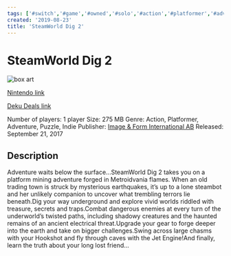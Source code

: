 ```yaml
---
tags: ['#switch','#game','#owned','#solo','#action','#platformer','#adventure','#puzzle','#indie']
created: '2019-08-23'
title: 'SteamWorld Dig 2'
---
```

# SteamWorld Dig 2

![box art](https://assets.nintendo.com/image/upload/c_pad,f_auto,h_613,q_auto,w_1089/ncom/en_US/games/switch/s/steamworld-dig-2-switch/hero?v=2021042919)

[Nintendo link](https://www.nintendo.com/games/detail/steamworld-dig-2-switch/)

[Deku Deals link](https://www.dekudeals.com/items/steamworld-dig-2)

Number of players: 1 player
Size: 275 MB
Genre: Action, Platformer, Adventure, Puzzle, Indie
Publisher: [Image &amp; Form International AB](https://www.dekudeals.com/games?include[collection]=true&filter[publisher]=Image+&amp;+Form+International+AB)
Released: September 21, 2017

## Description

Adventure waits below the surface...SteamWorld Dig 2 takes you on a platform mining adventure forged in Metroidvania flames. When an old trading town is struck by mysterious earthquakes, it’s up to a lone steambot and her unlikely companion to uncover what trembling terrors lie beneath.Dig your way underground and explore vivid worlds riddled with treasure, secrets and traps.Combat dangerous enemies at every turn of the underworld’s twisted paths, including shadowy creatures and the haunted remains of an ancient electrical threat.Upgrade your gear to forge deeper into the earth and take on bigger challenges.Swing across large chasms with your Hookshot and fly through caves with the Jet Engine!And finally, learn the truth about your long lost friend...
